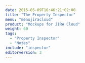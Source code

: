```yaml
---
date: 2015-05-09T16:46:21+02:00
title: "The Property Inspector"
menu: "menujiracloud"
product: "Mockups for JIRA Cloud"
weight: 60
tags:
  - "Property Inspector"
  - "Notes"
include: "inspector"
editorversion: 3
---
```

